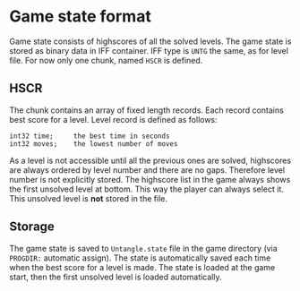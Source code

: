 # Game state format
Game state consists of highscores of all the solved levels. The game state is stored as binary data in IFF container. IFF type is `UNTG` the same, as for level file. For now only one chunk, named `HSCR` is defined.
## HSCR
The chunk contains an array of fixed length records. Each record contains best score for a level. Level record is defined as follows:
```
int32 time;     the best time in seconds
int32 moves;    the lowest number of moves
```
As a level is not accessible until all the previous ones are solved, highscores are always ordered by level number and there are no gaps. Therefore level number is not explicitly stored.
The highscore list in the game always shows the first unsolved level at bottom. This way the player can always select it. This unsolved level is **not** stored in the file.
## Storage
The game state is saved to `Untangle.state` file in the game directory (via `PROGDIR:` automatic assign). The state is automatically saved each time when the best score for a level is made.
The state is loaded at the game start, then the first unsolved level is loaded automatically.
